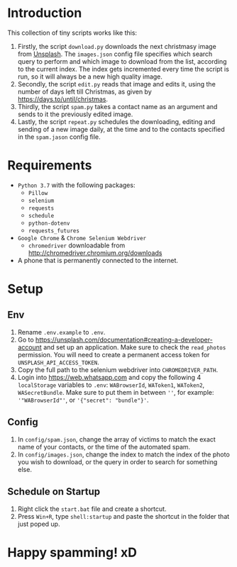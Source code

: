 # Introduction

This collection of tiny scripts works like this:
1. Firstly, the script `download.py` downloads the next christmasy image from 
<a href="https://unsplash.com">Unsplash</a>. The `images.json` config file 
specifies which search query to perform and which image to download from the 
list, according to the current index. The index gets incremented every time 
the script is run, so it will always be a new high quality image.
0. Secondly, the script `edit.py` reads that image and edits it, using the 
number of days left till Christmas, as given by https://days.to/until/christmas.
0. Thirdly, the script `spam.py` takes a contact name as an argument and sends 
to it the previously edited image.
0. Lastly, the script `repeat.py` schedules the downloading, editing and 
sending of a new image daily, at the time and to the contacts specified in 
the `spam.jason` config file.

# Requirements

- `Python 3.7` with the following packages:
    - `Pillow`
    - `selenium`
    - `requests`
    - `schedule`
    - `python-dotenv`
    - `requests_futures`
- `Google Chrome` & `Chrome Selenium Webdriver`
    - `chromedriver` downloadable from http://chromedriver.chromium.org/downloads
- A phone that is permanently connected to the internet.

# Setup

## Env

1. Rename `.env.example` to `.env`.
0. Go to https://unsplash.com/documentation#creating-a-developer-account and set up an 
application. Make sure to check the `read_photos` permission. You will need to create a 
permanent access token for `UNSPLASH_API_ACCESS_TOKEN`.
0. Copy the full path to the selenium webdriver into `CHROMEDRIVER_PATH`.
0. Login into https://web.whatsapp.com and copy the following 4 `localStorage` variables 
to `.env`: `WABrowserId`, `WAToken1`, `WAToken2`, `WASecretBundle`. Make sure to put them 
in between `''`, for example: `'"WABrowserId"'`, or `'{"secret": "bundle"}'`.

## Config

1. In `config/spam.json`, change the array of victims to match the exact name of your 
contacts, or the time of the automated spam.
0. In `config/images.json`, change the index to match the index of the photo you wish 
to download, or the query in order to search for something else.

## Schedule on Startup

1. Right click the `start.bat` file and create a shortcut.
0. Press `Win+R`, type `shell:startup` and paste the shortcut in the folder that just 
poped up.

# Happy spamming! xD
